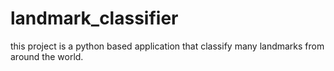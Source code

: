 # landmark_classifier
this project is a python based application that classify many landmarks from around the world.
